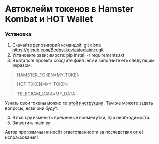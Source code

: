 Автоклейм токенов в Hamster Kombat и HOT Wallet
=====================

### Установка:
1. Скачайте репозиторий командой: git clone https://github.com/Bednyakov/autoclaimer.git
2. Установите зависимости: pip install -r requirements.txt
3. В каталоге проекта создайте файл .env и заполните его следующим образом:

> HAMSTER_TOKEN=MY_TOKEN

> HOT_TOKEN=MY_TOKEN

> TELEGRAM_DATA=MY_DATA

Узнать свои токены можно по [этой инструкции](https://t.me/itpolice/187). Там же можете задать вопросы, если они будут.

4. В main.py изменить временные промежутки, при необходимости.
5. Запустить main.py

Автор программы не несёт ответственности за последствия от её использования!


